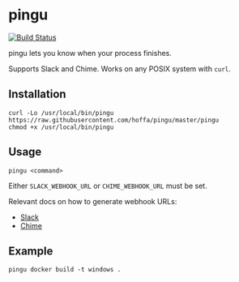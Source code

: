 # pingu

[![Build Status](https://github.com/hoffa/pingu/workflows/.github/workflows/workflow.yml/badge.svg)](https://github.com/hoffa/pingu/actions)

pingu lets you know when your process finishes.

Supports Slack and Chime. Works on any POSIX system with `curl`.


## Installation

```shell
curl -Lo /usr/local/bin/pingu https://raw.githubusercontent.com/hoffa/pingu/master/pingu
chmod +x /usr/local/bin/pingu
```

## Usage

```shell
pingu <command>
```

Either `SLACK_WEBHOOK_URL` or `CHIME_WEBHOOK_URL` must be set.

Relevant docs on how to generate webhook URLs:
- [Slack](https://api.slack.com/incoming-webhooks)
- [Chime](https://docs.aws.amazon.com/chime/latest/ug/webhooks.html)

## Example

```shell
pingu docker build -t windows .
```
